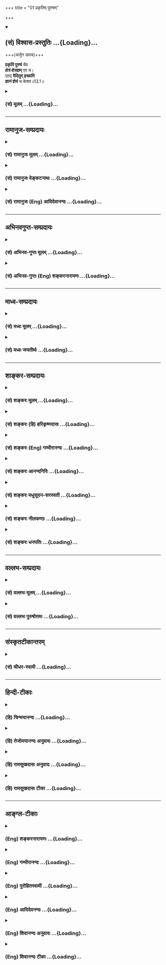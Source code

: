 +++
title = "01 प्रकृतिम् पुरुषम्"

+++
<div class="js_include" newlevelforh1="2" title="(सं) विश्वास-प्रस्तुतिः" unfilled url="/mahAbhAratam/shlokashaH/06-bhIShma-parva/03-bhagavad-gItA-parva/saMskRtam/vishvAsa-prastutiH/13_xetra-xetrajna-yogaH/01_prakRtim_puruSham.md">
<details open><summary><h2>(सं) विश्वास-प्रस्तुतिः ...{Loading}...</h2></summary>

+++(अर्जुन उवाच)+++

**प्रकृतिं पुरुषं** चैव  
**क्षेत्रं क्षेत्रज्ञम्** एव च।  
एतद् **वेदितुम् इच्छामि**  
**ज्ञानं ज्ञेयं** च केशव॥13.1॥
</details>
</div>
<div class="js_include collapsed" newlevelforh1="3" title="(सं) मूलम्" unfilled url="/mahAbhAratam/shlokashaH/06-bhIShma-parva/03-bhagavad-gItA-parva/saMskRtam/mUlam/13_xetra-xetrajna-yogaH/01_prakRtim_puruSham.md">
<details><summary><h3>(सं) मूलम् ...{Loading}...</h3></summary>

अर्जुन उवाच  
प्रकृतिं पुरुषं चैव क्षेत्रं क्षेत्रज्ञमेव च।  
एतद्वेदितुमिच्छामि ज्ञानं ज्ञेयं च केशव।।13.1।।
</details>
</div>


_________________
## रामानुज-सम्प्रदायः
<div class="js_include collapsed" newlevelforh1="3" title="(सं) रामानुजः मूलम्" unfilled url="/mahAbhAratam/shlokashaH/06-bhIShma-parva/03-bhagavad-gItA-parva/saMskRtam/rAmAnujaH/mUlam/13_xetra-xetrajna-yogaH/01_prakRtim_puruSham.md">
<details><summary><h3>(सं) रामानुजः मूलम् ...{Loading}...</h3></summary>

भक्तियोगनिष्ठानां प्राप्यभूतस्य परस्य ब्रह्मणो भगवतो नारायणस्य निरङ्कुशाइश्वर्यं साक्षात्कर्तुकामायार्जुनाय अनवधिकातिशयकारुण्याउदार्यसौशील्यादिगुणसागरेण सत्यसङ्कल्पेन भगवता स्वाइश्वर्यं यथावद् अवस्थितं दर्शितम्; उक्तं च तत्त्वतो भगवज्ज्ञानदर्शनप्राप्तीनाम् ऐकान्तिकात्यन्तिकभगवद्भक्त्येकलभ्यत्वम् । अननतरम् आत्मप्राप्तिसाधनभूताद् अत्मोपासनाद् भक्तिरूपस्य भगवदुपासनस्य स्वसाध्यनिष्पादने शैघ्र्यात् सुसुखोपादानत्वाच् च श्रैष्ठ्यम्, भगवदुपासनोपायश् च, तदशक्तस्याक्षरनिष्ठता, तदपेक्षिताश् चोच्यन्ते । भगवदुपासनस्य प्राप्यभूतोपास्यश्रैष्ठ्याच् श्रैष्ठ्यं तु, "योगिनाम् अपि सर्वेषां मद्गतेनान्तरात्मना । श्रद्धावान् भजते यो माम् स मे युक्ततमो मतः ॥ भ्ग्र्_१२।" इत्य् अत्रोक्तम् ।  


</details>
</div>
<div class="js_include collapsed" newlevelforh1="3" title="(सं) रामानुजः वेङ्कटनाथः" unfilled url="/mahAbhAratam/shlokashaH/06-bhIShma-parva/03-bhagavad-gItA-parva/saMskRtam/rAmAnujaH/venkaTanAthaH/13_xetra-xetrajna-yogaH/01_prakRtim_puruSham.md">
<details><summary><h3>(सं) रामानुजः वेङ्कटनाथः ...{Loading}...</h3></summary>

  
  
।।13.1।। No commentary.  
  

</details>
</div>
<div class="js_include collapsed" newlevelforh1="3" title="(सं) रामानुजः (Eng) आदिदेवानन्दः" unfilled url="/mahAbhAratam/shlokashaH/06-bhIShma-parva/03-bhagavad-gItA-parva/saMskRtam/rAmAnujaH/english/AdidevAnandaH/13_xetra-xetrajna-yogaH/01_prakRtim_puruSham.md">
<details><summary><h3>(सं) रामानुजः (Eng) आदिदेवानन्दः ...{Loading}...</h3></summary>

13.1 No commentary.

</details>
</div>


_________________
## अभिनवगुप्त-सम्प्रदायः
<div class="js_include collapsed" newlevelforh1="3" title="(सं) अभिनव-गुप्तः मूलम्" unfilled url="/mahAbhAratam/shlokashaH/06-bhIShma-parva/03-bhagavad-gItA-parva/saMskRtam/abhinava-guptaH/mUlam/13_xetra-xetrajna-yogaH/01_prakRtim_puruSham.md">
<details><summary><h3>(सं) अभिनव-गुप्तः मूलम् ...{Loading}...</h3></summary>

  
  
।।13.1।। No commentary.

</details>
</div>
<div class="js_include collapsed" newlevelforh1="3" title="(सं) अभिनव-गुप्तः (Eng) शङ्करनारायणः" unfilled url="/mahAbhAratam/shlokashaH/06-bhIShma-parva/03-bhagavad-gItA-parva/saMskRtam/abhinava-guptaH/english/shankaranArAyaNaH/13_xetra-xetrajna-yogaH/01_prakRtim_puruSham.md">
<details><summary><h3>(सं) अभिनव-गुप्तः (Eng) शङ्करनारायणः ...{Loading}...</h3></summary>

13.1 Inclusion of this sloka, spoken by Arjuna, brings the total number
of slokas in the Bhagavadgita to 701. Many versions of the Bhagavadgita,
including the current commentary by Dr. S Sankaranarayan, do not include
this sloka.

</details>
</div>


_________________
## माध्व-सम्प्रदायः
<div class="js_include collapsed" newlevelforh1="3" title="(सं) मध्वः मूलम्" unfilled url="/mahAbhAratam/shlokashaH/06-bhIShma-parva/03-bhagavad-gItA-parva/saMskRtam/madhvaH/mUlam/13_xetra-xetrajna-yogaH/01_prakRtim_puruSham.md">
<details><summary><h3>(सं) मध्वः मूलम् ...{Loading}...</h3></summary>

।।13.1।। Sri Madhvacharya did not comment on this sloka.

</details>
</div>
<div class="js_include collapsed" newlevelforh1="3" title="(सं) मध्वः जयतीर्थः" unfilled url="/mahAbhAratam/shlokashaH/06-bhIShma-parva/03-bhagavad-gItA-parva/saMskRtam/madhvaH/jayatIrthaH/13_xetra-xetrajna-yogaH/01_prakRtim_puruSham.md">
<details><summary><h3>(सं) मध्वः जयतीर्थः ...{Loading}...</h3></summary>

।।13.1।। Sri Jayatirtha did not comment on this sloka.

</details>
</div>


_________________
## शाङ्कर-सम्प्रदायः
<div class="js_include collapsed" newlevelforh1="3" title="(सं) शङ्करः मूलम्" unfilled url="/mahAbhAratam/shlokashaH/06-bhIShma-parva/03-bhagavad-gItA-parva/saMskRtam/shankaraH/mUlam/13_xetra-xetrajna-yogaH/01_prakRtim_puruSham.md">
<details><summary><h3>(सं) शङ्करः मूलम् ...{Loading}...</h3></summary>

सप्तमे अध्याये सूचिते द्वे प्रकृती ईश्वरस्य — त्रिगुणात्मिका अष्टधा भिन्ना अपरा, संसारहेतुत्वात् ; परा च अन्या जीवभूता क्षेत्रज्ञलक्षणा ईश्वरात्मिका — याभ्यां प्रकृतिभ्यामीश्वरः जगदुत्पत्तिस्थितिलयहेतुत्वं प्रतिपद्यते । तत्र क्षेत्रक्षेत्रज्ञलक्षणप्रकृतिद्वयनिरूपणद्वारेण तद्वतः ईश्वरस्य तत्त्वनिर्धारणार्थं क्षेत्राध्यायः आरभ्यते । अतीतानन्तराध्याये च ‘अद्वेष्टा सर्वभूतानाम्’ (भ. गी. १२ । १३) इत्यादिना यावत् अध्यायपरिसमाप्तिः तावत् तत्त्वज्ञानिनां संन्यासिनां निष्ठा यथा ते वर्तन्ते इत्येतत् उक्तम् । केन पुनः ते तत्त्वज्ञानेन युक्ताः यथोक्तधर्माचरणात् भगवतः प्रिया भवन्तीति एवमर्थश्च अयमध्यायः आरभ्यते । प्रकृतिश्च त्रिगुणात्मिका सर्वकार्यकरणविषयाकारेण परिणता पुरुषस्य भोगापवर्गार्थकर्तव्यतया देहेन्द्रियाद्याकारेण संहन्यते । सोऽयं सङ्घातः इदं शरीरम् । तदेतत् भगवान् उवाच —

।।13.1।। -- No Commentary

</details>
</div>
<div class="js_include collapsed" newlevelforh1="3" title="(सं) शङ्करः (हि) हरिकृष्णदासः" unfilled url="/mahAbhAratam/shlokashaH/06-bhIShma-parva/03-bhagavad-gItA-parva/saMskRtam/shankaraH/hindI/harikRShNadAsaH/13_xetra-xetrajna-yogaH/01_prakRtim_puruSham.md">
<details><summary><h3>(सं) शङ्करः (हि) हरिकृष्णदासः ...{Loading}...</h3></summary>

।।13.1।। No translation.

</details>
</div>
<div class="js_include collapsed" newlevelforh1="3" title="(सं) शङ्करः (Eng) गम्भीरानन्दः" unfilled url="/mahAbhAratam/shlokashaH/06-bhIShma-parva/03-bhagavad-gItA-parva/saMskRtam/shankaraH/english/gambhIrAnandaH/13_xetra-xetrajna-yogaH/01_prakRtim_puruSham.md">
<details><summary><h3>(सं) शङ्करः (Eng) गम्भीरानन्दः ...{Loading}...</h3></summary>

13.1 Sri Sankaracharya did not comment on this sloka. Many editions of
the Bhagavadgita do not contain this sloka৷৷ If this sloka is included,
the total number of slokas in the Bhagavadgita is 701.

</details>
</div>
<div class="js_include collapsed" newlevelforh1="3" title="(सं) शङ्करः आनन्दगिरिः" unfilled url="/mahAbhAratam/shlokashaH/06-bhIShma-parva/03-bhagavad-gItA-parva/saMskRtam/shankaraH/AnandagiriH/13_xetra-xetrajna-yogaH/01_prakRtim_puruSham.md">
<details><summary><h3>(सं) शङ्करः आनन्दगिरिः ...{Loading}...</h3></summary>

।।13.1।। प्रथममध्यमयोः षट्कयोस्त्वंतत्पदार्थावुक्तौ; अन्तिमस्तु षट्को
वाक्यार्थनिष्ठः सम्यग्धीप्रधानोऽधुनारभ्यते। तत्र
क्षेत्राध्यायमन्तिमषट्काद्यमवतितारयिषुव्यवहितं वृत्तं कीर्तयति --
**सप्तम इति।** प्रकृतिद्वयस्य स्वातन्त्र्यं वारयति -- **ईश्वरस्येति।**
भूमिरित्यादिनोक्ता सत्त्वादिरूपा प्रकृतिरपरेत्यत्र हेतुमाह --
**संसारेति।** इतस्त्वन्यामित्यादिनोक्तां प्रकृतिमनुक्रामति -- **परा
चेति।** परत्वे हेतुं सूचयति -- **ईश्वरात्मिकेति।** किमर्थमीश्वरस्य
प्रकृतिद्वयमित्याशङ्क्य कारणत्वार्थमित्याह -- **याभ्यामिति।**
वृत्तमनूद्य वर्तिष्यमाणाध्यायारम्भप्रकारमाह -- **तत्रेति।** व्यवहितेन
संबन्धमुक्त्वाऽव्यवहितेन तं विवक्षुरव्यवहितमनुवदति -- **अतीतेति।**
निष्ठोक्तेति संबन्धः। निष्ठामेव व्याचष्टे -- **यथेति।** वर्तन्ते
धर्मजातमनुतिष्ठन्ति तथा पूर्वोक्तेन प्रकारेण सर्वमुक्तमिति योजना।
अव्यवहितमेवानूद्य तेनोत्तरस्य संबन्धं संगिरते -- **केनेति।**
तत्त्वज्ञानोक्तेरुक्तार्थेन समुच्चयार्थश्चकारः। जीवानां
सुखदुःखादिभेदभाजां प्रतिक्षेत्रं भिन्नानां नाक्षरेणैक्यमित्याशङ्क्य
संसारस्यात्मधर्मत्वं निराकृत्य संघातनिष्ठत्वं वक्तुं
संघातोत्पत्तिप्रकारमाह -- **प्रकृतिश्चेति।** भोगश्चापवर्गश्चार्थौ तयोरेव
कर्तव्यतयेति यावत्। नन्वनन्तरश्लोके शरीरनिर्देशात्तस्योत्पत्तिर्वक्तव्या
किमिति संघातस्योच्यते तत्राह -- **सोऽयमिति।** उक्तेऽर्थे
भगवद्वचनमवतारयति -- **तदेतदिति।** तत्र द्रष्टृत्वेन
संघातदृश्यादन्यमात्मानं निर्दिशति -- **इदमिति।** उक्तं
प्रत्यक्षदृश्यविशिष्टं किंचिदिति शेषः। शरीरस्यात्मनोऽन्यत्वं
क्षेत्रनामनिरुक्त्या ब्रूते -- **क्षतेति।** क्षयो नाशः क्षरणमपक्षयः। यथा
क्षेत्रे बीजमुप्तं फलति तद्वदित्याह -- **क्षेत्रवद्वेति।**
क्षेत्रपदादुपरिस्थितमितिपदं क्षेत्रशब्दविषयमन्यथा वैयर्थ्यादित्याह --
**इतिशब्द इति।** क्षेत्रमित्येवमनेन क्षेत्रशब्देनेत्यर्थः। दृश्यं
देहमुक्त्वा ततोऽतिरिक्तं द्रष्टारमाह -- **एतदिति।** स्वाभाविकं
मनुष्योऽहमिति ज्ञानमौपदेशिकं देहो नात्मा दृश्यत्वादित्यादिविभागशः
स्वतोऽतिरिक्तत्वेनेत्यर्थः। क्षेत्रमित्यत्रेतिशब्दवदत्रापीतिशब्दस्य
क्षेत्रज्ञशब्दविषयत्वमाह -- **इतिशब्द इति।** क्षेत्रज्ञ इत्येवं
क्षेत्रज्ञशब्देन तं प्राहुरिति संबन्धः। प्रवक्तॄन्प्रश्नपूर्वकमाह --
**क इत्यादिना।**

</details>
</div>
<div class="js_include collapsed" newlevelforh1="3" title="(सं) शङ्करः मधुसूदन-सरस्वती" unfilled url="/mahAbhAratam/shlokashaH/06-bhIShma-parva/03-bhagavad-gItA-parva/saMskRtam/shankaraH/madhusUdana-sarasvatI/13_xetra-xetrajna-yogaH/01_prakRtim_puruSham.md">
<details><summary><h3>(सं) शङ्करः मधुसूदन-सरस्वती ...{Loading}...</h3></summary>

।।13.1।। No commentary.

</details>
</div>
<div class="js_include collapsed" newlevelforh1="3" title="(सं) शङ्करः नीलकण्ठः" unfilled url="/mahAbhAratam/shlokashaH/06-bhIShma-parva/03-bhagavad-gItA-parva/saMskRtam/shankaraH/nIlakaNThaH/13_xetra-xetrajna-yogaH/01_prakRtim_puruSham.md">
<details><summary><h3>(सं) शङ्करः नीलकण्ठः ...{Loading}...</h3></summary>

।।13.1।। No commentary.

</details>
</div>
<div class="js_include collapsed" newlevelforh1="3" title="(सं) शङ्करः धनपतिः" unfilled url="/mahAbhAratam/shlokashaH/06-bhIShma-parva/03-bhagavad-gItA-parva/saMskRtam/shankaraH/dhanapatiH/13_xetra-xetrajna-yogaH/01_prakRtim_puruSham.md">
<details><summary><h3>(सं) शङ्करः धनपतिः ...{Loading}...</h3></summary>

।।13.1।। No commentary.

</details>
</div>


_________________
## वल्लभ-सम्प्रदायः
<div class="js_include collapsed" newlevelforh1="3" title="(सं) वल्लभः मूलम्" unfilled url="/mahAbhAratam/shlokashaH/06-bhIShma-parva/03-bhagavad-gItA-parva/saMskRtam/vallabhaH/mUlam/13_xetra-xetrajna-yogaH/01_prakRtim_puruSham.md">
<details><summary><h3>(सं) वल्लभः मूलम् ...{Loading}...</h3></summary>

।।13.1।। Sri Vallabhacharya did not comment on this sloka.

</details>
</div>
<div class="js_include collapsed" newlevelforh1="3" title="(सं) वल्लभः पुरुषोत्तमः" unfilled url="/mahAbhAratam/shlokashaH/06-bhIShma-parva/03-bhagavad-gItA-parva/saMskRtam/vallabhaH/puruShottamaH/13_xetra-xetrajna-yogaH/01_prakRtim_puruSham.md">
<details><summary><h3>(सं) वल्लभः पुरुषोत्तमः ...{Loading}...</h3></summary>

  
  
।।13.1।। ये यथोक्तप्रकारेण मां भजन्ति विचक्षणाः। अनन्यमनसस्ते मे
प्रियास्तानुद्धराम्यम्।।1।। इत्युक्तिं समुपाकर्ण्य तज्जिज्ञासुर्धनञ्जयः।
प्रभुं विज्ञापयामास प्रेमविह्वलितः सुधीः।।2।। अथ
प्रपञ्चादिसर्वस्वरूपज्ञानाभावे भक्तिः कथं स्यात् इति तज्ज्ञानं पृच्छति
-- प्रकृतिमिति। प्रकृतिं पूर्वोक्तां स्वशक्तिरूपां; पुरुषं च स्वांशं
जीवं; क्षेत्रं सर्वोत्पत्तिस्थानं; क्षेत्रज्ञं; तत्स्वरूपज्ञं; ज्ञानं
ज्ञानस्वरूपं; ज्ञेयं तेन ज्ञानेन प्राप्यं सर्वं हे केशव ब्रह्मशिवयोरपि
मोक्षद अहं भक्त्यर्थं वेदितुमिच्छामि।  
  

</details>
</div>


_________________
## संस्कृतटीकान्तरम्
<div class="js_include collapsed" newlevelforh1="3" title="(सं) श्रीधर-स्वामी" unfilled url="/mahAbhAratam/shlokashaH/06-bhIShma-parva/03-bhagavad-gItA-parva/saMskRtam/shrIdhara-svAmI/13_xetra-xetrajna-yogaH/01_prakRtim_puruSham.md">
<details><summary><h3>(सं) श्रीधर-स्वामी ...{Loading}...</h3></summary>

।।13.1।। No commentary.

</details>
</div>


_________________
## हिन्दी-टीकाः
<div class="js_include collapsed" newlevelforh1="3" title="(हि) चिन्मयानन्दः" unfilled url="/mahAbhAratam/shlokashaH/06-bhIShma-parva/03-bhagavad-gItA-parva/hindI/chinmayAnandaH/13_xetra-xetrajna-yogaH/01_prakRtim_puruSham.md">
<details><summary><h3>(हि) चिन्मयानन्दः ...{Loading}...</h3></summary>

।।13.1।। गीता की अनेक पाण्डुलिपियों में यह श्लोक नहीं मिलता है; जबकि कुछ
अन्य हस्तलिपियों में यह अर्जुन की जिज्ञासा के रूप में दिया हुआ
है। प्रकृति और पुरुष भारतीय साङ्ख्य दर्शन के प्रणेता कपिल मुनि जी ने जड़
और चेतन तत्त्वों का निर्देश क्रमश प्रकृति और पुरुष इन दो शब्दों से किया
है। इन दोनों के संयोग से ही उस सृष्टि का निर्माण हुआ है इन्हें अर्जुन
जानना चाहता है। क्षेत्र और क्षेत्रज्ञ इन दो शब्दों का अर्थ इस अध्याय की
प्रस्तावना में स्पष्ट किया गया है। ज्ञान और ज्ञेय इस अध्याय में ज्ञान
शब्द से तात्पर्य उस शुद्धान्तकरण से हैं; जिसके द्वारा ही आत्मतत्त्व का
अनुभव किया जा सकता है। यह आत्मा ही ज्ञेय अर्थात् जानने योग्य वस्तु
है। अर्जुन की इस जिज्ञासा के उत्तर को जानना सभी साधकों को लाभदायक होगा।

</details>
</div>
<div class="js_include collapsed" newlevelforh1="3" title="(हि) तेजोमयानन्दः अनुवादः" unfilled url="/mahAbhAratam/shlokashaH/06-bhIShma-parva/03-bhagavad-gItA-parva/hindI/tejomayAnandaH/anuvAdaH/13_xetra-xetrajna-yogaH/01_prakRtim_puruSham.md">
<details><summary><h3>(हि) तेजोमयानन्दः अनुवादः ...{Loading}...</h3></summary>

।।13.1।। अर्जुन ने कहा -- हे केशव ! मैं, प्रकृति और पुरुष, क्षेत्र और
क्षेत्रज्ञ तथा ज्ञान और ज्ञेय को जानना चाहता हूँ।।

</details>
</div>
<div class="js_include collapsed" newlevelforh1="3" title="(हि) रामसुखदासः अनुवादः" unfilled url="/mahAbhAratam/shlokashaH/06-bhIShma-parva/03-bhagavad-gItA-parva/hindI/rAmasukhadAsaH/anuvAdaH/13_xetra-xetrajna-yogaH/01_prakRtim_puruSham.md">
<details><summary><h3>(हि) रामसुखदासः अनुवादः ...{Loading}...</h3></summary>

।।13.1।। No Translation

</details>
</div>
<div class="js_include collapsed" newlevelforh1="3" title="(हि) रामसुखदासः टीका" unfilled url="/mahAbhAratam/shlokashaH/06-bhIShma-parva/03-bhagavad-gItA-parva/hindI/rAmasukhadAsaH/TIkA/13_xetra-xetrajna-yogaH/01_prakRtim_puruSham.md">
<details><summary><h3>(हि) रामसुखदासः टीका ...{Loading}...</h3></summary>

।।13.1।। No Commentary

</details>
</div>


_________________
## आङ्ग्ल-टीकाः
<div class="js_include collapsed" newlevelforh1="3" title="(Eng) शङ्करनारायणः" unfilled url="/mahAbhAratam/shlokashaH/06-bhIShma-parva/03-bhagavad-gItA-parva/english/shankaranArAyaNaH/13_xetra-xetrajna-yogaH/01_prakRtim_puruSham.md">
<details><summary><h3>(Eng) शङ्करनारायणः ...{Loading}...</h3></summary>

13.1. No such translation is available for this sloka.

</details>
</div>
<div class="js_include collapsed" newlevelforh1="3" title="(Eng) गम्भीरानन्दः" unfilled url="/mahAbhAratam/shlokashaH/06-bhIShma-parva/03-bhagavad-gItA-parva/english/gambhIrAnandaH/13_xetra-xetrajna-yogaH/01_prakRtim_puruSham.md">
<details><summary><h3>(Eng) गम्भीरानन्दः ...{Loading}...</h3></summary>

13.1 Swami Gambhirananda has not translated this sloka. Many editions of the Bhagavadgita do not contain this sloka, including the commentary by Sankaracharya. If this sloka is included, the total number of slokas in the Bhagavadgita is 701.

</details>
</div>
<div class="js_include collapsed" newlevelforh1="3" title="(Eng) पुरोहितस्वामी" unfilled url="/mahAbhAratam/shlokashaH/06-bhIShma-parva/03-bhagavad-gItA-parva/english/purohitasvAmI/13_xetra-xetrajna-yogaH/01_prakRtim_puruSham.md">
<details><summary><h3>(Eng) पुरोहितस्वामी ...{Loading}...</h3></summary>

13.1 "Arjuna asked: My Lord! Who is God and what is Nature; what is Matter and what is the Self; what is that they call Wisdom, and what is it that is worth knowing; I wish to have this explained.

</details>
</div>
<div class="js_include collapsed" newlevelforh1="3" title="(Eng) आदिदेवनन्दः" unfilled url="/mahAbhAratam/shlokashaH/06-bhIShma-parva/03-bhagavad-gItA-parva/english/AdidevanandaH/13_xetra-xetrajna-yogaH/01_prakRtim_puruSham.md">
<details><summary><h3>(Eng) आदिदेवनन्दः ...{Loading}...</h3></summary>

13.1 There is no such translation for this sloka.

</details>
</div>
<div class="js_include collapsed" newlevelforh1="3" title="(Eng) शिवानन्दः अनुवादः" unfilled url="/mahAbhAratam/shlokashaH/06-bhIShma-parva/03-bhagavad-gItA-parva/english/shivAnandaH/anuvAdaH/13_xetra-xetrajna-yogaH/01_prakRtim_puruSham.md">
<details><summary><h3>(Eng) शिवानन्दः अनुवादः ...{Loading}...</h3></summary>

13.1 Arjuna said I wish to learn about Nature (matter) and the Spirit
(soul), the field and the knower of the field, knowledge and that which ought to be known, O Kesava.

</details>
</div>
<div class="js_include collapsed" newlevelforh1="3" title="(Eng) शिवानन्दः टीका" unfilled url="/mahAbhAratam/shlokashaH/06-bhIShma-parva/03-bhagavad-gItA-parva/english/shivAnandaH/TIkA/13_xetra-xetrajna-yogaH/01_prakRtim_puruSham.md">
<details><summary><h3>(Eng) शिवानन्दः टीका ...{Loading}...</h3></summary>

  
  
13.1 प्रकृतिम् the Prakriti (matter); पुरुषम् the Purusha (Spirit or Soul); च and; एव even; क्षेत्रम् the field; क्षेत्रज्ञम् the knower of the field; एव even; च and; एतत् this; वेदितुम् to know; इच्छामि (I)
wish; ज्ञानम् knowledge; ज्ञेयम् what ought to be known; च and; केशव O Kesava.Commentary In some of the books you will not find this verse. If you include this verse also; the number of verses of the Bhagavad Gita will come to 701. Some commentators look upon this verse as an interpolation.We have come to the beginning of the third section of the Gita. Essentially the same knowledge is taught in this section but there are more details.This discourse on Kshetra (matter) is commenced with a view to determine the essential nature of the possessor of the two Prakritis (Natures); the lower and the higher; described in chapter VII;
verses 4 and 5.In the previous discourse a description of the devotee who is dear to the Lord is given from verse 13 to the end. Now the estion arises What sort of knowledge of Truth should he possess The answer is given in this discourse.Nature is composed of the three alities. It transforms itself into the body; senses and the sensual objects to serve the two purposes of the individual soul; viz.; Bhoga
(enjoyment) and Apavarga (liberation).The Gita is divided into three sections illustrative of the three words of the Mahavakya or Great Sentence of the Sama Veda -- TatTvamAsi (That thou art). In accordance with this view the first six chapters deal with the path of action or Karma Yoga and the nature of the thou (TvamPada). The next six chapters explain the path of devotion or Bhakti Yoga and the nature of That
(TatPada). The last six chapters treat of the path of knowledge or Jnana Yoga and the nature of the middle term art (AsiPada) which establishes the identity of the individual and the Supreme Soul (Jiva Brahma Aikyam).Arjuna now wishes to know in detail the difference between Prakriti and Purusha (Matter and Spirit). He desires to have a discriminative knowledge of the difference between them.

</details>
</div>
